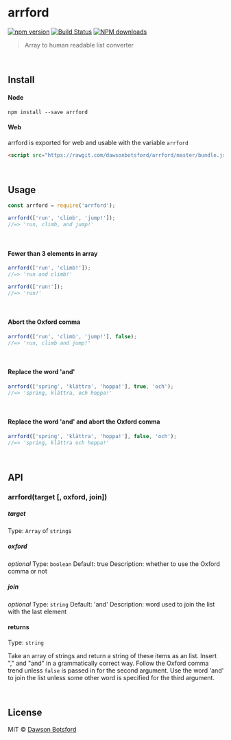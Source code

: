 # arrford
[![npm version](https://img.shields.io/npm/v/arrford.svg)](https://www.npmjs.com/package/arrford)
[![Build Status](https://travis-ci.org/dawsonbotsford/arrford.svg?branch=master)](https://travis-ci.org/dawsonbotsford/arrford)
[![NPM downloads](http://img.shields.io/npm/dm/arrford.svg?style=flat)](http://npmjs.org/arrford)

> Array to human readable list converter

<br>

## Install

#### Node

```
npm install --save arrford
```

#### Web

arrford is exported for web and usable with the variable `arrford`
```html
<script src="https://rawgit.com/dawsonbotsford/arrford/master/bundle.js"></script>
```

<br>

## Usage

```js
const arrford = require('arrford');

arrford(['run', 'climb', 'jump!']);
//=> 'run, climb, and jump!'
```

<br>

#### Fewer than 3 elements in array
```js
arrford(['run', 'climb!']);
//=> 'run and climb!'

arrford(['run!']);
//=> 'run!'
```

<br>

#### Abort the Oxford comma
```js
arrford(['run', 'climb', 'jump!'], false);
//=> 'run, climb and jump!'
```

<br>

#### Replace the word 'and'
```js
arrford(['spring', 'klättra', 'hoppa!'], true, 'och');
//=> 'spring, klättra, och hoppa!'
```

<br>

#### Replace the word 'and' and abort the Oxford comma
```js
arrford(['spring', 'klättra', 'hoppa!'], false, 'och');
//=> 'spring, klättra och hoppa!'
```

<br>

## API

### arrford(target [, oxford, join])

##### target

Type: `Array` of `string`s

##### oxford

*optional*
Type: `boolean`
Default: true
Description: whether to use the Oxford comma or not

##### join

*optional*
Type: `string`
Default: 'and'
Description: word used to join the list with the last element

#### returns
Type: `string`

Take an array of strings and return a string of these items as an list. Insert "," and "and" in a grammatically correct way. Follow the Oxford comma trend unless `false` is passed in for the second argument. Use the word 'and' to join the list unless some other word is specified for the third argument.

<br>

## License

MIT © [Dawson Botsford](http://dawsonbotsford.com)
